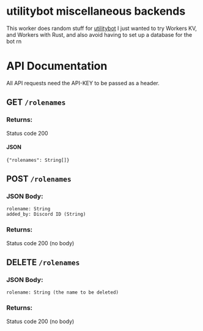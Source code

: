 # utilitybot miscellaneous backends

This worker does random stuff for [utilitybot](https://github.com/anand2312/utilitybot)
I just wanted to try Workers KV, and Workers with Rust, and also avoid having to set up a database for the bot rn

# API Documentation
All API requests need the API-KEY to be passed as a header.

## GET `/rolenames`
### Returns:
Status code 200
#### JSON
```
{"rolenames": String[]}
```

## POST `/rolenames`
### JSON Body:
```
rolename: String
added_by: Discord ID (String)
```
### Returns:
Status code 200 (no body)

## DELETE `/rolenames`
### JSON Body:
```
rolename: String (the name to be deleted)
```
### Returns:
Status code 200 (no body)
